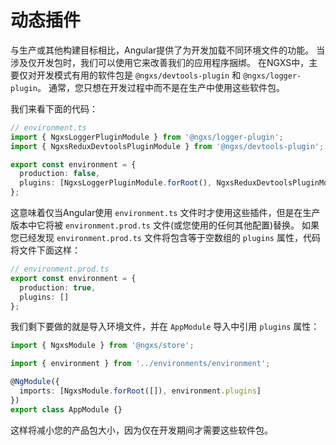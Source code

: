 # 动态插件


与生产或其他构建目标相比，Angular提供了为开发加载不同环境文件的功能。 当涉及仅开发包时，我们可以使用它来改善我们的应用程序捆绑。 在NGXS中，主要仅对开发模式有用的软件包是 `@ngxs/devtools-plugin` 和 `@ngxs/logger-plugin`。 通常，您只想在开发过程中而不是在生产中使用这些软件包。

我们来看下面的代码：

```typescript
// environment.ts
import { NgxsLoggerPluginModule } from '@ngxs/logger-plugin';
import { NgxsReduxDevtoolsPluginModule } from '@ngxs/devtools-plugin';

export const environment = {
  production: false,
  plugins: [NgxsLoggerPluginModule.forRoot(), NgxsReduxDevtoolsPluginModule.forRoot()]
};
```

这意味着仅当Angular使用 `environment.ts` 文件时才使用这些插件，但是在生产版本中它将被 `environment.prod.ts` 文件\(或您使用的任何其他配置\)替换。 如果您已经发现 `environment.prod.ts` 文件将包含等于空数组的 `plugins` 属性，代码将文件下面这样：

```typescript
// environment.prod.ts
export const environment = {
  production: true,
  plugins: []
};
```

我们剩下要做的就是导入环境文件，并在 `AppModule` 导入中引用 `plugins` 属性：

```typescript
import { NgxsModule } from '@ngxs/store';

import { environment } from '../environments/environment';

@NgModule({
  imports: [NgxsModule.forRoot([]), environment.plugins]
})
export class AppModule {}
```

这样将减小您的产品包大小，因为仅在开发期间才需要这些软件包。

